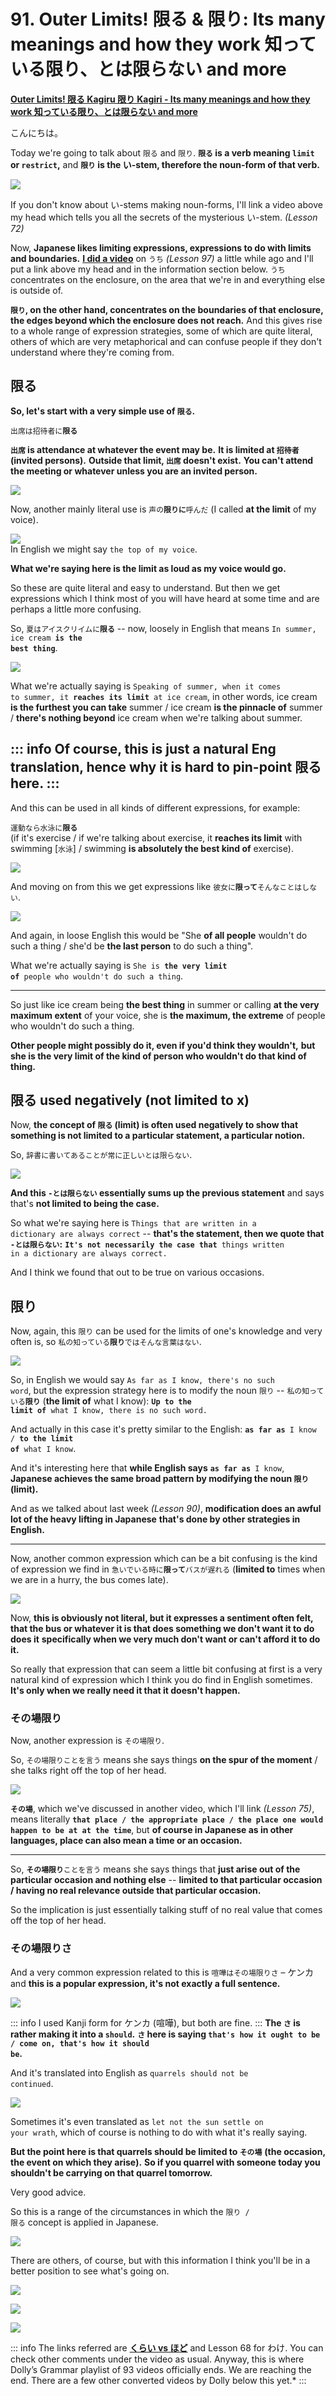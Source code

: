 # **91. Outer Limits! 限る & 限り: Its many meanings and how they work 知っている限り、とは限らない and more**

[**Outer Limits! 限る Kagiru 限り Kagiri - Its many meanings and how they work 知っている限り、とは限らない and more**](https://www.youtube.com/watch?v=jWCLPJwZS5E&list=PLg9uYxuZf8x_A-vcqqyOFZu06WlhnypWj&index=96&ab_channel=OrganicJapanesewithCureDolly)

こんにちは。

Today we're going to talk about <code>限る</code> and <code>限り</code>. **<code>限る</code> is a verb meaning <code>limit</code> or <code>restrict</code>,** and **<code>限り</code> is the い-stem, therefore the noun-form of that verb.**

![](media/image270.webp)

If you don't know about い-stems making noun-forms, I'll link a video above my head which tells you all the secrets of the mysterious い-stem.
*(Lesson 72)*

Now, **Japanese likes limiting expressions, expressions to do with limits and boundaries.** [**I did a video**](https://www.youtube.com/watch?v=56sy0qfY0Js) on <code>うち</code> *(Lesson 97)* a little while ago and I'll put a link above my head and in the information section below. <code>うち</code> concentrates on the enclosure, on the area that we're in and everything else is outside of.

**<code>限り</code>, on the other hand, concentrates on the boundaries of that enclosure,** **the edges beyond which the enclosure does not reach.** And this gives rise to a whole range of expression strategies, some of which are quite literal, others of which are very metaphorical and can confuse people if they don't understand where they're coming from.

## 限る

**So, let's start with a very simple use of <code>限る</code>.**

<code>出席は招待者に**限る**</code>

**<code>出席</code> is attendance at whatever the event may be.** **It is limited at <code>招待者</code> (invited persons).** **Outside that limit, <code>出席</code> doesn't exist.** **You can't attend the meeting or whatever unless you are an invited person.**

![](media/image561.webp)

Now, another mainly literal use is <code>声の**限りに**呼んだ</code> (I called **at the limit** of my voice).

![](media/image977.webp)  
In English we might say <code>the top of my voice</code>.

**What we're saying here is the limit as loud as my voice would go.**

So these are quite literal and easy to understand. But then we get expressions which I think most of you will have heard at some time and are perhaps a little more confusing.

So, <code>夏はアイスクリイムに**限る**</code> -- now, loosely in English that means <code>In summer, ice cream **is the best thing**</code>.

![](media/image960.webp)

What we're actually saying is <code>Speaking of summer, when it comes to summer, it **reaches its limit** at ice cream</code>, in other words, ice cream **is the furthest you can take** summer / ice cream **is the pinnacle of** summer / **there's nothing beyond** ice cream when we're talking about summer.

::: info
Of course, this is just a natural Eng translation, hence why it is hard to pin-point 限る here.
:::
---

And this can be used in all kinds of different expressions, for example:

<code>運動なら水泳に**限る**</code>  
(if it's exercise / if we're talking about exercise, it **reaches its limit** with swimming \[<code>水泳</code>\] / swimming **is absolutely the best kind of** exercise).

![](media/image310.webp)

And moving on from this we get expressions like <code>彼女に**限って**そんなことはしない</code>.

![](media/image465.webp)

And again, in loose English this would be "She **of all people** wouldn't do such a thing / she'd be **the last person** to do such a thing".

What we're actually saying is <code>She is **the very limit of** people who wouldn't do such a thing</code>.

---

So just like ice cream being **the best thing** in summer or calling **at the very maximum extent** of your voice, she is **the maximum, the extreme** of people who wouldn't do such a thing.

**Other people might possibly do it, even if you'd think they wouldn't,** **but she is the very limit of the kind of person who wouldn't do that kind of thing.**

## 限る used negatively (not limited to x)

Now, **the concept of <code>限る</code> (limit) is often used negatively to show that** **something is not limited to a particular statement, a particular notion.**

So, <code>辞書に書いてあることが常に正しいとは限らない</code>.

![](media/image406.webp)

**And this <code>-とは限らない</code> essentially sums up the previous statement** and says that's **not limited to being the case.**

So what we're saying here is <code>Things that are written in a dictionary are always correct</code> -- **that's the statement, then we quote that <code>-とは限らない</code>:** <code>**It's not necessarily the case that** things written in a dictionary are always correct.</code>

And I think we found that out to be true on various occasions.

## 限り

Now, again, this <code>限り</code> can be used for the limits of one's knowledge and very often is, so <code>私の知っている**限り**ではそんな言葉はない</code>.

![](media/image41.webp)

So, in English we would say <code>As far as I know, there's no such word</code>, but the expression strategy here is to modify the noun <code>限り</code> -- <code>私の知っている**限り**</code> (**the limit of** what I know): <code>**Up to the limit of** what I know, there is no such word.</code>

And actually in this case it's pretty similar to the English: <code>**as far as** I know / **to the limit of** what I know</code>.

And it's interesting here that **while English says** <code>**as far as** I know</code>, **Japanese achieves the same broad pattern by modifying the noun <code>限り</code> (limit).**

And as we talked about last week *(Lesson 90)*, **modification does an awful lot of the heavy lifting in Japanese** **that's done by other strategies in English.**

---

Now, another common expression which can be a bit confusing is the kind of expression we find in <code>急いでいる時に**限って**バスが遅れる</code> (**limited to** times when we are in a hurry, the bus comes late).

![](media/image392.webp)

Now, **this is obviously not literal, but it expresses a sentiment often felt,** **that the bus or whatever it is that does something we don't want it to do does it** **specifically when we very much don't want or can't afford it to do it.**

So really that expression that can seem a little bit confusing at first is a very natural kind of expression which I think you do find in English sometimes. **It's only when we really need it that it doesn't happen.**

### その場限り

Now, another expression is <code>その場限り</code>.

So, <code>その場限りことを言う</code> means she says things **on the spur of the moment** / she talks right off the top of her head.

![](media/image53.webp)

**<code>その場</code>**, which we've discussed in another video, which I'll link *(Lesson 75)*, means literally **<code>that place / the appropriate place / the place one would happen to be at at the time</code>**, but **of course in Japanese as in other languages, place can also mean a time or an occasion.**

---

So, <code>**その場限り**ことを言う</code> means she says things that **just arise out of the particular occasion and nothing else** -- **limited to that particular occasion / having no real relevance outside that particular occasion.**

So the implication is just essentially talking stuff of no real value that comes off the top of her head.

### その場限りさ

And a very common expression related to this is <code>喧嘩はその場限りさ</code> – ケンカ and **this is a popular expression, it's not exactly a full sentence.**

![](media/image1025.webp)

::: info
I used Kanji form for ケンカ (喧嘩), but both are fine.
:::
**The <code>さ</code> is rather making it into a <code>should</code>.** **<code>さ</code> here is saying <code>that's how it ought to be / come on, that's how it should be</code>.**

And it's translated into English as <code>quarrels should not be continued</code>.

![](media/image597.webp)

Sometimes it's even translated as <code>let not the sun settle on your wrath</code>, which of course is nothing to do with what it's really saying.

**But the point here is that quarrels should be limited to <code>その場</code>** **(the occasion, the event on which they arise).** **So if you quarrel with someone today you shouldn't be carrying on that quarrel tomorrow.**

Very good advice.

So this is a range of the circumstances in which the <code>限り / 限る</code> concept is applied in Japanese.

![](media/image482.webp)

There are others, of course, but with this information I think you'll be in a better position to see what's going on.

![](media/image1091.webp)

![](media/image855.webp)

![](media/image879.webp)

::: info
The links referred are [**くらい vs ほど**](https://www.youtube.com/watch?v=6PEQTcDnbBk&ab_channel=OrganicJapanesewithCureDolly) and Lesson 68 for わけ. You can check other comments under the video as usual.
Anyway, this is where Dolly’s Grammar playlist of 93 videos officially ends. We are reaching the end. There are a few other converted videos by Dolly below this yet.*
:::
```